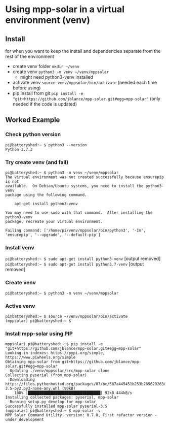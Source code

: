 # Using mpp-solar in a virtual environment (venv)
## Install
for when you want to keep the install and dependencies separate from the rest of the environment
* create venv folder `mkdir ~/venv`
* create venv `python3 -m venv ~/venv/mppsolar`
    * might need python3-venv installed
* activate venv `source venv/mppsolar/bin/activate` (needed each time before using)
* pip install from git `pip install -e "git+https://github.com/jblance/mpp-solar.git#egg=mpp-solar"` (only needed if the code is updated)

## Worked Example

### Check python version
```
pi@batteryshed:~ $ python3 --version
Python 3.7.3
```
### Try create venv (and fail)
```
pi@batteryshed:~ $ python3 -m venv ~/venv/mppsolar
The virtual environment was not created successfully because ensurepip is not
available.  On Debian/Ubuntu systems, you need to install the python3-venv
package using the following command.

    apt-get install python3-venv

You may need to use sudo with that command.  After installing the python3-venv
package, recreate your virtual environment.

Failing command: ['/home/pi/venv/mppsolar/bin/python3', '-Im', 'ensurepip', '--upgrade', '--default-pip']
```

### Install venv
`pi@batteryshed:~ $ sudo apt-get install python3-venv`
[output removed]
`pi@batteryshed:~ $ sudo apt-get install python3.7-venv`
[output removed]

### Create venv
`pi@batteryshed:~ $ python3 -m venv ~/venv/mppsolar`

### Active venv
```
pi@batteryshed:~ $ source ~/venv/mppsolar/bin/activate
(mppsolar) pi@batteryshed:~ $
```

### Install mpp-solar using PIP

```
mppsolar) pi@batteryshed:~ $ pip install -e "git+https://github.com/jblance/mpp-solar.git#egg=mpp-solar"
Looking in indexes: https://pypi.org/simple, https://www.piwheels.org/simple
Obtaining mpp-solar from git+https://github.com/jblance/mpp-solar.git#egg=mpp-solar
  Updating ./venv/mppsolar/src/mpp-solar clone
Collecting pyserial (from mpp-solar)
  Downloading https://files.pythonhosted.org/packages/07/bc/587a445451b253b285629263eb51c2d8e9bcea4fc97826266d186f96f558/pyserial-3.5-py2.py3-none-any.whl (90kB)
    100% |████████████████████████████████| 92kB 444kB/s
Installing collected packages: pyserial, mpp-solar
  Running setup.py develop for mpp-solar
Successfully installed mpp-solar pyserial-3.5
(mppsolar) pi@batteryshed:~ $ mpp-solar -v
MPP Solar Command Utility, version: 0.7.0, First refactor version - under development
```
